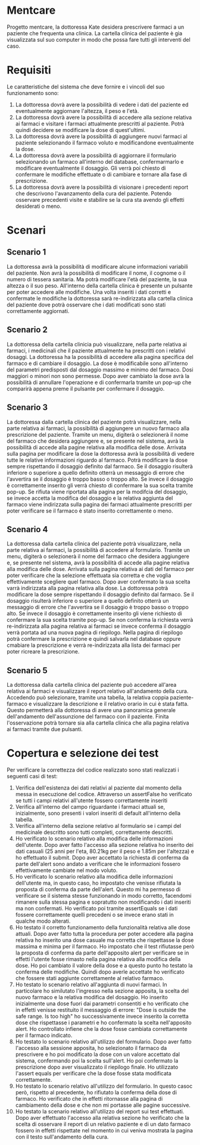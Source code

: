 # Mentcare
Progetto mentcare, la dottoressa Kate desidera prescrivere farmaci a un paziente che frequenta una clinica. La cartella clinica
del paziente è gia visualizzata sul suo computer in modo che possa fare tutti gli interventi del caso.

# Requisiti
Le caratteristiche del sistema che deve fornire 
e i vincoli del suo funzionamento sono:

1. La dottoressa dovrà avere la possibilità di vedere i dati del paziente ed eventualmente aggiornare l'altezza, il peso e l'età.
2. La dottoressa dovrà avere la possibilità di accedere alla sezione relativa ai farmaci e visitare i farmaci attualmente prescritti al paziente. Potrà quindi decidere se modificare la dose di quest'ultimi.
3. La dottoressa dovrà avere la possibilità di aggiungere nuovi farmaci al paziente selezionando il farmaco voluto e modificandone eventualmente la dose.
4. La dottoressa dovrà avere la possibilità di aggiornare il formulario selezionando un farmaco all'interno del database, confermarmarlo e modificare eventualmente il dosaggio. Gli verrà poi chiesto di confermare le modifiche effettuate o di cambiare e tornare alla fase di prescrizione.
5. La dottoressa dovrà avere la possibilità di visionare i precedenti report che descrivono l'avanzamento della cura del paziente. Potendo osservare precedenti visite e stabilire se la cura sta avendo gli effetti desiderati o meno.

# Scenari

## Scenario 1
La dottoressa avrà la possibilità di modificare alcune informazioni variabili del paziente. Non avrà la possibilità di modificare il nome, il cognome
o il numero di tessera sanitaria. Ma potrà modificare l'età del paziente, la sua altezza o il suo peso. All'interno della cartella clinica è presente
un pulsante per poter accedere alle modifiche. Una volta inseriti i dati corretti e confermate le modifiche la dottoressa sarà
re-indirizzata alla cartella clinica del paziente dove potrà osservare che i dati modificati sono stati correttamente aggiornati.

## Scenario 2
La dottoressa della cartella clinicia può visualizzare, nella parte relativa ai farmaci, i medicinali che il paziente
attualmente ha prescritti con i relativi dosaggi. La dottoressa ha la possibilità di accedere alla pagina specifica del farmaco
e di cambiare il dosaggio. La dose è modificabile sono all'interno del parametri predisposti dal dosaggio massimo e minimo
del farmaco. Dosi maggiori o minori non sono permesse. Dopo aver cambiato la dose avrà la possibilità 
di annullare l'operazione e di confermarla tramite un pop-up che comparirà appena preme il pulsante per confermare il dosaggio. 

## Scenario 3
La dottoressa dalla cartella clinica del paziente potrà visualizzare, nella parte relativa ai farmaci, la possibilità di aggiungere un nuovo farmaco alla prescrizione del paziente. 
Tramite un menu, digiterà o selezionerà il nome del farmaco che desidera aggiungere e, se presente nel sistema, avrà la possibilità di accede alla pagine relativa alla modifica delle dose.
Arrivata sulla pagina per modificare la dose la dottoressa avrà la possibilità di vedere tutte le relative informazioni riguardo al farmaco. Potrà modificare la dose sempre rispettando
il dosaggio definito dal farmaco. Se il dosaggio risulterà inferiore o superiore a quello definito otterrà un messaggio di errore che l'avvertira se il dosaggio è troppo basso o troppo alto.
Se invece il dosaggio è correttamente inserito gli verrà chiesto di confermare la sua scelta tramite pop-up. Se rifiuta viene riportata alla pagina per la modifcia del dosaggio, 
se invece accetta la modifica del dosaggio e la relativa aggiunta del farmaco viene indirizzata sulla pagina dei farmaci
attualmente prescritti per poter verificare se il farmaco è stato inserito correttamente o meno. 

## Scenario 4
La dottoressa dalla cartella clinica del paziente potrà visualizzare, nella parte relativa ai farmaci, la possibilità di accedere al formulario.
Tramite un menu, digiterà o selezionerà il nome del farmaco che desidera aggiungere e, se presente nel sistema, avrà la possibilità di accede alla pagine relativa alla modifica delle dose.
Arrivata sulla pagina relativa ai dati del farmaco per poter verificare che la selezione effettuata sia corretta e che voglia effettivamente scegliere quel farmaco. Dopo aver confermato la sua scelta
varrà indirizzata alla pagina relativa alla dose. La dottoressa potrà modificare la dose sempre rispettando
il dosaggio definito dal farmaco. Se il dosaggio risulterà inferiore o superiore a quello definito otterrà un messaggio di errore che l'avvertira se il dosaggio è troppo basso o troppo alto.
Se invece il dosaggio è correttamente inserito gli viene richiesto di confermare la sua scelta tramite pop-up. Se non conferma la richiesta verrà re-indirizzata alla pagina relativa ai farmaci
se invece conferma il dosaggio verrà portata ad una nuova pagina di riepilogo. Nella pagina di riepilogo potrà confermare la prescrizione e quindi salvarla nel database oppure 
cmabiare la prescrizione e verrà re-indirizzata alla lista dei farmaci per poter ricreare la prescrizione.

## Scenario 5
La dottoressa dalla cartella clinica del paziente può accedere all'area relativa ai farmaci e visualizzare il report relativo all'andamento della cura.
Accedendo può selezionare, tramite una tabella, la relativa coppia paziente-farmaco e visualizzare la descrizione e il relativo orario in cui è stata fatta.
Questo permetterà alla dottoressa di avere una panoramica generale dell'andamento dell'assunzione del farmaco con il paziente. 
Finita l'osservazione potrà tornare sia alla cartella clinica che alla pagina relativa ai farmaci tramite due pulsanti.

# Copertura e selezione dei test
Per verificare la correttezza del codice realizzato sono stati realizzati i seguenti casi di test:
1. Verifica dell'esistenza dei dati relativi al paziente dal momento della messa in esecuzione del codice. Attraverso un assertFalse ho verificato se tutti i campi relativi all'utente fossero correttamente inseriti
2. Verifica all'interno del campo riguardante i farmaci attuali se, inizialmente, sono presenti i valori inseriti di default all'interno della tabella. 
3. Verifica all'interno della sezione relativo al formulario se i campi del medicinale descritto sono tutti completi, correttamente descritti. 
4. Ho verificato lo scenario relativo alla modifica delle informazioni dell'utente. Dopo aver fatto l'accesso alla sezione relativa ho inserito dei dati casuali (25 anni per l'eta, 80.21kg per il peso e 1.85m per l'altezza)
e ho effettuato il submit. Dopo aver accettato la richiesta di conferma da parte dell'alert sono andato a verificare che le informazioni fossero effettivamente cambiate nel modo voluto.  
5. Ho verificato lo scenario relativo alla modifica delle informazioni dell'utente ma, in questo caso, ho impostato che venisse rifiutata la proposta di conferma da parte dell'alert. 
Questo mi ha permesso di verificare se il sistema stesse funzionando in modo corretto, facendomi rimanere sulla stessa pagina e sopratutto non modificando i dati inseriti ma non confermati.
Ho verificato poi tramite assertEquals se i dati fossere correttamente quelli precedeni o se invece erano stati in qualche modo alterati.
6. Ho testato il corretto funzionamento della funzionalità relativa alle dose attuali. Dopo aver fatto tutta la procedura per poter accedere alla pagina relativa ho inserito una dose
casuale ma corretta che rispettasse la dose massima e minima per il farmaco. Ho impostato che il test rifiutasse però la proposta di conferma da parte dell'apposito alert per verificare se in effetti 
l'utente fosse rimasto nella pagina relativa alla modifica della dose. Ho poi cambiato il valore della dose e a questo punto ho testato la conferma delle modifiche.
Quindi dopo averle accettate ho verificato che fossere stati aggiunte correttamente al relativo farmaco.
7. Ho testato lo scenario relativo all'aggiunta di nuovi farmaci. In particolare ho similutato l'ingresso nella sezione apposita, la scelta del nuovo farmaco e la relativa modifica del
dosaggio. Ho inserito inizialmente una dose fuori dai parametri consentiti e ho verificato che in effetti venisse restituito il messaggio di errore: "Dose is outside the safe range. Is too high"
ho successivamente invece inserito la corretta dose che rispettasse i parametri e ho confermato la scelta nell'apposito alert. Ho controllato infiene che la dose fosse cambiata correttamente per il farmaco indicato.
8. Ho testato lo scenario relativo all'utilizzo del formulario. Dopo aver fatto l'accesso alla sessione apposita, ho selezionato il farmaco da prescrivere e ho poi modificato la dose con un valore
accettato dal sistema, confermando poi la scelta sull'alert. Ho poi confermato la prescrizione dopo aver visualizzato il riepilogo finale. Ho utilizzato l'assert equals per verificare che la dose fosse stata modificata correttamente.
9. Ho testato lo scenario relativo all'utilizzo del formulario. In questo casoc però, rispetto al precedente, ho rifiutato la conferma della dose di farmaco. Ho verificato che in effetti ritornasse alla pagina di cambiamento della dose e 
che non mi portasse alle pagine successive. 
10. Ho testato la scenario relativo all'utilizzo del report sui test effettuati. Dopo aver effettuato l'accesso alla relativa sezione ho verificato che la scelta di osservare il report di un relativo paziente e di un dato farmaco 
fossero in effetti rispettate nel momento in cui veniva mostrata la pagina con il testo sull'andamento della cura.